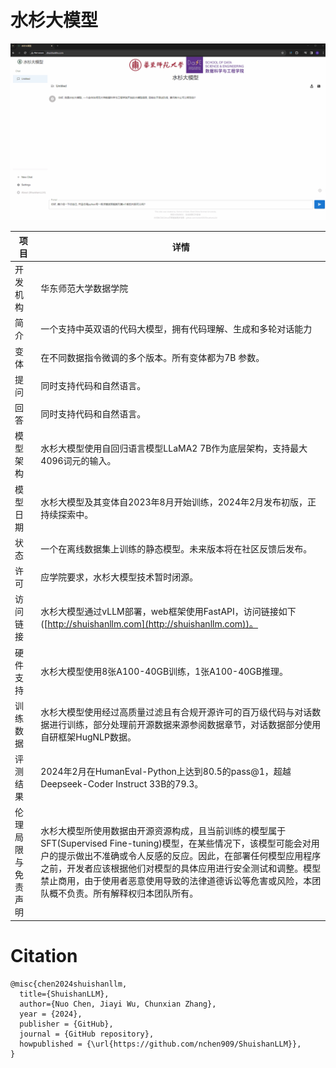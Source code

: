 # 水杉大模型

![ShuishanLLM demo](./README.assets/Animation(1).gif)

| 项目           | 详情                                                                                                  |
|----------------|-------------------------------------------------------------------------------------------------------|
| 开发机构       | 华东师范大学数据学院                                                                                               |
| 简介       | 一个支持中英双语的代码大模型，拥有代码理解、生成和多轮对话能力                                                               |
| 变体           | 在不同数据指令微调的多个版本。所有变体都为7B 参数。                                                     |
| 提问           | 同时支持代码和自然语言。                                                                              |
| 回答           | 同时支持代码和自然语言。                                                                              |
| 模型架构       | 水杉大模型使用自回归语言模型LLaMA2 7B作为底层架构，支持最大4096词元的输入。                             |
| 模型日期       | 水杉大模型及其变体自2023年8月开始训练，2024年2月发布初版，正持续探索中。                                 |
| 状态           | 一个在离线数据集上训练的静态模型。未来版本将在社区反馈后发布。                                          |
| 许可           | 应学院要求，水杉大模型技术暂时闭源。                                                                  |
| 访问链接       | 水杉大模型通过vLLM部署，web框架使用FastAPI，访问链接如下([http://shuishanllm.com](http://shuishanllm.com))。 |                                                         |
| 硬件支持       | 水杉大模型使用8张A100-40GB训练，1张A100-40GB推理。                                                      |
| 训练数据       | 水杉大模型使用经过高质量过滤且有合规开源许可的百万级代码与对话数据进行训练，部分处理前开源数据来源参阅数据章节，对话数据部分使用自研框架HugNLP数据。|
| 评测结果       | 2024年2月在HumanEval-Python上达到80.5的pass@1，超越Deepseek-Coder Instruct 33B的79.3。                |
| 伦理局限与免责声明 | 水杉大模型所使用数据由开源资源构成，且当前训练的模型属于SFT(Supervised Fine-tuning)模型，在某些情况下，该模型可能会对用户的提示做出不准确或令人反感的反应。因此，在部署任何模型应用程序之前，开发者应该根据他们对模型的具体应用进行安全测试和调整。模型禁止商用，由于使用者恶意使用导致的法律道德诉讼等危害或风险，本团队概不负责。所有解释权归本团队所有。|

# Citation
```angular2
@misc{chen2024shuishanllm,
  title={ShuishanLLM},
  author={Nuo Chen, Jiayi Wu, Chunxian Zhang},
  year = {2024},
  publisher = {GitHub},
  journal = {GitHub repository},
  howpublished = {\url{https://github.com/nchen909/ShuishanLLM}},
}
```
